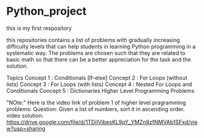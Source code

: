 # Python_project
this is my first respository

this repositories contains a list of problems with gradually increasing difficulty levels that can help students in learning Python programming in a systematic way. The problems are chosen such that they are related to basic math so that there can be a better appreciation for the task and the solution.

Topics
Concept 1 : Conditionals [If-else]
Concept 2 : For Loops (without lists)
Concept 3 : For Loops (with lists)
Concept 4 : Nested For Loops and Conditionals
Concept 5 : Dictionaries
Higher Level Programming Problems

"NOte:"
Here is the video link of problem 1 of higher level pragramming problems:
Question: Given a list of numbers, sort it in ascending order.
video solution: https://drive.google.com/file/d/1TDiIVibesKL9pY_YMZn8zfNMVAb1SFxd/view?usp=sharing
